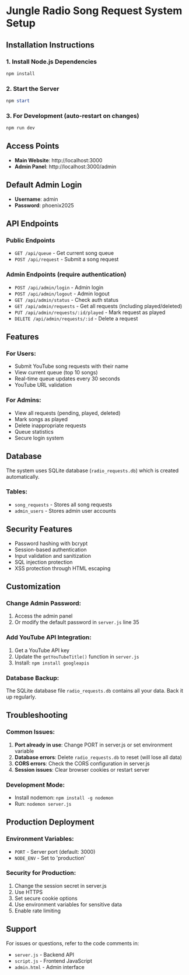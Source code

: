 # Jungle Radio Song Request System Setup

## Installation Instructions

### 1. Install Node.js Dependencies
```powershell
npm install
```

### 2. Start the Server
```powershell
npm start
```

### 3. For Development (auto-restart on changes)
```powershell
npm run dev
```

## Access Points

- **Main Website**: http://localhost:3000
- **Admin Panel**: http://localhost:3000/admin

## Default Admin Login
- **Username**: admin
- **Password**: phoenix2025

## API Endpoints

### Public Endpoints
- `GET /api/queue` - Get current song queue
- `POST /api/request` - Submit a song request

### Admin Endpoints (require authentication)
- `POST /api/admin/login` - Admin login
- `POST /api/admin/logout` - Admin logout
- `GET /api/admin/status` - Check auth status
- `GET /api/admin/requests` - Get all requests (including played/deleted)
- `PUT /api/admin/requests/:id/played` - Mark request as played
- `DELETE /api/admin/requests/:id` - Delete a request

## Features

### For Users:
- Submit YouTube song requests with their name
- View current queue (top 10 songs)
- Real-time queue updates every 30 seconds
- YouTube URL validation

### For Admins:
- View all requests (pending, played, deleted)
- Mark songs as played
- Delete inappropriate requests
- Queue statistics
- Secure login system

## Database

The system uses SQLite database (`radio_requests.db`) which is created automatically.

### Tables:
- `song_requests` - Stores all song requests
- `admin_users` - Stores admin user accounts

## Security Features

- Password hashing with bcrypt
- Session-based authentication
- Input validation and sanitization
- SQL injection protection
- XSS protection through HTML escaping

## Customization

### Change Admin Password:
1. Access the admin panel
2. Or modify the default password in `server.js` line 35

### Add YouTube API Integration:
1. Get a YouTube API key
2. Update the `getYouTubeTitle()` function in `server.js`
3. Install: `npm install googleapis`

### Database Backup:
The SQLite database file `radio_requests.db` contains all your data. Back it up regularly.

## Troubleshooting

### Common Issues:

1. **Port already in use**: Change PORT in server.js or set environment variable
2. **Database errors**: Delete `radio_requests.db` to reset (will lose all data)
3. **CORS errors**: Check the CORS configuration in server.js
4. **Session issues**: Clear browser cookies or restart server

### Development Mode:
- Install nodemon: `npm install -g nodemon`
- Run: `nodemon server.js`

## Production Deployment

### Environment Variables:
- `PORT` - Server port (default: 3000)
- `NODE_ENV` - Set to 'production'

### Security for Production:
1. Change the session secret in server.js
2. Use HTTPS
3. Set secure cookie options
4. Use environment variables for sensitive data
5. Enable rate limiting

## Support

For issues or questions, refer to the code comments in:
- `server.js` - Backend API
- `script.js` - Frontend JavaScript
- `admin.html` - Admin interface

